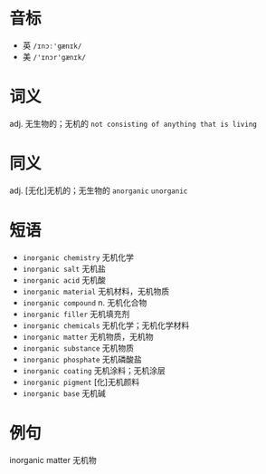 # 音标

- 英 `/ɪnɔː'gænɪk/`
- 美 `/'ɪnɔr'gænɪk/`

# 词义

adj. 无生物的；无机的
`not consisting of anything that is living`

# 同义

adj. [无化]无机的；无生物的
`anorganic` `unorganic`

# 短语

- `inorganic chemistry` 无机化学
- `inorganic salt` 无机盐
- `inorganic acid` 无机酸
- `inorganic material` 无机材料，无机物质
- `inorganic compound` n. 无机化合物
- `inorganic filler` 无机填充剂
- `inorganic chemicals` 无机化学；无机化学材料
- `inorganic matter` 无机物质，无机物
- `inorganic substance` 无机物质
- `inorganic phosphate` 无机磷酸盐
- `inorganic coating` 无机涂料；无机涂层
- `inorganic pigment` [化]无机颜料
- `inorganic base` 无机碱

# 例句

inorganic matter
无机物


